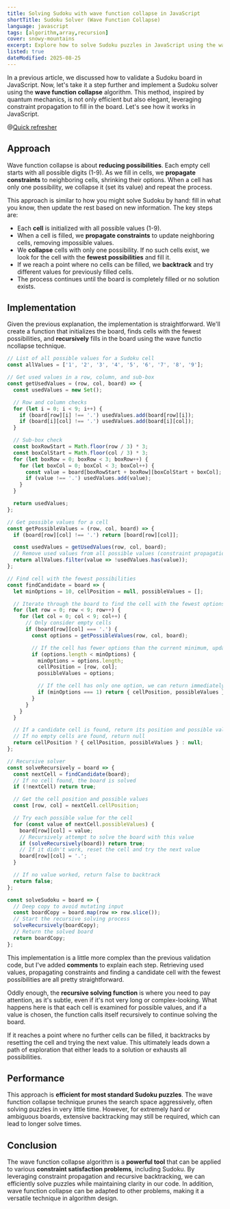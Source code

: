 ```yaml
---
title: Solving Sudoku with wave function collapse in JavaScript
shortTitle: Sudoku Solver (Wave Function Collapse)
language: javascript
tags: [algorithm,array,recursion]
cover: snowy-mountains
excerpt: Explore how to solve Sudoku puzzles in JavaScript using the wave function collapse algorithm, a constraint-propagation technique.
listed: true
dateModified: 2025-08-25
---
```


In a previous article, we discussed how to validate a Sudoku board in JavaScript. Now, let's take it a step further and implement a Sudoku solver using the **wave function collapse** algorithm. This method, inspired by quantum mechanics, is not only efficient but also elegant, leveraging constraint propagation to fill in the board. Let's see how it works in JavaScript.

@[Quick refresher](/js/s/sudoku-validator)

## Approach

Wave function collapse is about **reducing possibilities**. Each empty cell starts with all possible digits (1-9). As we fill in cells, we **propagate constraints** to neighboring cells, shrinking their options. When a cell has only one possibility, we collapse it (set its value) and repeat the process.

This approach is similar to how you might solve Sudoku by hand: fill in what you know, then update the rest based on new information. The key steps are:

- Each **cell** is initialized with all possible values (1-9).
- When a cell is filled, we **propagate constraints** to update neighboring cells, removing impossible values.
- We **collapse** cells with only one possibility. If no such cells exist, we look for the cell with the **fewest possibilities** and fill it.
- If we reach a point where no cells can be filled, we **backtrack** and try different values for previously filled cells.
- The process continues until the board is completely filled or no solution exists.

## Implementation

Given the previous explanation, the implementation is straightforward. We'll create a function that initializes the board, finds cells with the fewest possibilities, and **recursively** fills in the board using the wave functio ncollapse technique.

```js
// List of all possible values for a Sudoku cell
const allValues = ['1', '2', '3', '4', '5', '6', '7', '8', '9'];

// Get used values in a row, column, and sub-box
const getUsedValues = (row, col, board) => {
  const usedValues = new Set();

  // Row and column checks
  for (let i = 0; i < 9; i++) {
    if (board[row][i] !== '.') usedValues.add(board[row][i]);
    if (board[i][col] !== '.') usedValues.add(board[i][col]);
  }

  // Sub-box check
  const boxRowStart = Math.floor(row / 3) * 3;
  const boxColStart = Math.floor(col / 3) * 3;
  for (let boxRow = 0; boxRow < 3; boxRow++) {
    for (let boxCol = 0; boxCol < 3; boxCol++) {
      const value = board[boxRowStart + boxRow][boxColStart + boxCol];
      if (value !== '.') usedValues.add(value);
    }
  }

  return usedValues;
};

// Get possible values for a cell
const getPossibleValues = (row, col, board) => {
  if (board[row][col] !== '.') return [board[row][col]];

  const usedValues = getUsedValues(row, col, board);
  // Remove used values from all possible values (constraint propagation)
  return allValues.filter(value => !usedValues.has(value));
};

// Find cell with the fewest possibilities
const findCandidate = board => {
  let minOptions = 10, cellPosition = null, possibleValues = [];

  // Iterate through the board to find the cell with the fewest options
  for (let row = 0; row < 9; row++) {
    for (let col = 0; col < 9; col++) {
      // Only consider empty cells
      if (board[row][col] === '.') {
        const options = getPossibleValues(row, col, board);

        // If the cell has fewer options than the current minimum, update
        if (options.length < minOptions) {
          minOptions = options.length;
          cellPosition = [row, col];
          possibleValues = options;

          // If the cell has only one option, we can return immediately
          if (minOptions === 1) return { cellPosition, possibleValues };
        }
      }
    }
  }

  // If a candidate cell is found, return its position and possible values
  // If no empty cells are found, return null
  return cellPosition ? { cellPosition, possibleValues } : null;
};

// Recursive solver
const solveRecursively = board => {
  const nextCell = findCandidate(board);
  // If no cell found, the board is solved
  if (!nextCell) return true;

  // Get the cell position and possible values
  const [row, col] = nextCell.cellPosition;

  // Try each possible value for the cell
  for (const value of nextCell.possibleValues) {
    board[row][col] = value;
    // Recursively attempt to solve the board with this value
    if (solveRecursively(board)) return true;
    // If it didn't work, reset the cell and try the next value
    board[row][col] = '.';
  }

  // If no value worked, return false to backtrack
  return false;
};

const solveSudoku = board => {
  // Deep copy to avoid mutating input
  const boardCopy = board.map(row => row.slice());
  // Start the recursive solving process
  solveRecursively(boardCopy);
  // Return the solved board
  return boardCopy;
};
```

This implementation is a little more complex than the previous validation code, but I've added **comments** to explain each step. Retrieving used values, propagating constraints and finding a candidate cell with the fewest possibilities are all pretty straightforward.

Oddly enough, the **recursive solving function** is where you need to pay attention, as it's subtle, even if it's not very long or complex-looking. What happens here is that each cell is examined for possible values, and if a value is chosen, the function calls itself recursively to continue solving the board.

If it reaches a point where no further cells can be filled, it backtracks by resetting the cell and trying the next value. This ultimately leads down a path of exploration that either leads to a solution or exhausts all possibilities.

## Performance

This approach is **efficient for most standard Sudoku puzzles**. The wave function collapse technique prunes the search space aggressively, often solving puzzles in very little time. However, for extremely hard or ambiguous boards, extensive backtracking may still be required, which can lead to longer solve times.

## Conclusion

The wave function collapse algorithm is a **powerful tool** that can be applied to various **constraint satisfaction problems**, including Sudoku. By leveraging constraint propagation and recursive backtracking, we can efficiently solve puzzles while maintaining clarity in our code. In addition, wave function collapse can be adapted to other problems, making it a versatile technique in algorithm design.


